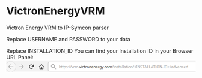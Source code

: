 # VictronEnergyVRM
Victron Energy VRM to IP-Symcon parser

Replace USERNAME and PASSWORD to your data 

Replace INSTALLATION_ID
You can find your Installation ID in your Browser URL Panel:
<img src="VRM-URL-Browser.png"></img>
